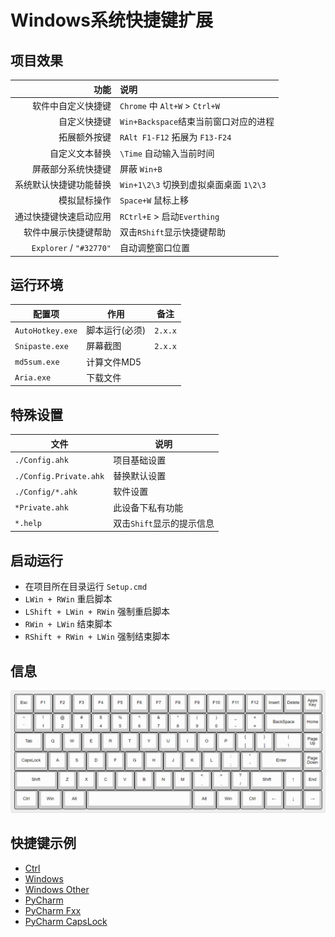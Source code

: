 # Windows系统快捷键扩展


## 项目效果
|                    功能 | 说明                                   |
|------------------------:|:---------------------------------------|
|      软件中自定义快捷键 | `Chrome` 中 `Alt+W` > `Ctrl+W`         |
|            自定义快捷键 | `Win+Backspace`结束当前窗口对应的进程  |
|            拓展额外按键 | `RAlt F1-F12` 拓展为 `F13-F24`         |
|          自定义文本替换 | `\Time` 自动输入当前时间               |
|      屏蔽部分系统快捷键 | 屏蔽 `Win+B`                           |
|  系统默认快捷键功能替换 | `Win+1\2\3` 切换到虚拟桌面桌面 `1\2\3` |
|            模拟鼠标操作 | `Space+W` 鼠标上移                     |
|  通过快捷键快速启动应用 | `RCtrl+E` > 启动`Everthing`            |
|    软件中展示快捷键帮助 | 双击`RShift`显示快捷键帮助             |
| `Explorer` / `"#32770"` | 自动调整窗口位置                       |


## 运行环境
| 配置项           | 作用           | 备注    |
|------------------|----------------|---------|
| `AutoHotkey.exe` | 脚本运行(必须) | `2.x.x` |
| `Snipaste.exe`   | 屏幕截图       | `2.x.x` |
| `md5sum.exe`     | 计算文件MD5    |         |
| `Aria.exe`       | 下载文件       |         |


## 特殊设置
| 文件                   | 说明                      |
|------------------------|---------------------------|
| `./Config.ahk`         | 项目基础设置              |
| `./Config.Private.ahk` | 替换默认设置              |
| `./Config/*.ahk`       | 软件设置                  |
| `*Private.ahk`         | 此设备下私有功能          |
| `*.help`               | 双击`Shift`显示的提示信息 |


## 启动运行
- 在项目所在目录运行 `Setup.cmd`
- `LWin + RWin` 重启脚本
- `LShift + LWin + RWin` 强制重启脚本
- `RWin + LWin` 结束脚本
- `RShift + RWin + LWin` 强制结束脚本


## 信息
![](https://github.com/By2048/Ahk/raw/master/Image/Readme/Keyboard.png)


## 快捷键示例
- [Ctrl](/Key/Ctrl.help)
- [Windows](/Key/Win.help)
- [Windows Other](/Key/Win.Other.help)
- [PyCharm](/Software/JetBrains/@.help)
- [PyCharm Fxx](/Software/JetBrains/@.Fxx.md)
- [PyCharm CapsLock](/Software/JetBrains/@.CapsLock.help)

